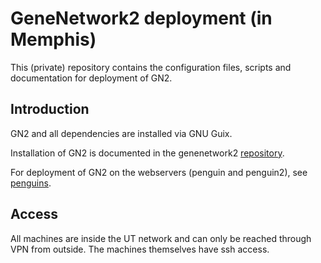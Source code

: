 # GeneNetwork2 deployment (in Memphis)

This (private) repository contains the configuration files, scripts
and documentation for deployment of GN2.

## Introduction

GN2 and all dependencies are installed via GNU Guix.

Installation of GN2 is documented in the genenetwork2
[repository](https://github.com/genenetwork/genenetwork2/blob/master/doc/README.org).

For deployment of GN2 on the webservers (penguin and penguin2), see
[penguins](./doc/gn2_on_penguin.org).

## Access

All machines are inside the UT network and can only be reached through
VPN from outside. The machines themselves have ssh access.
